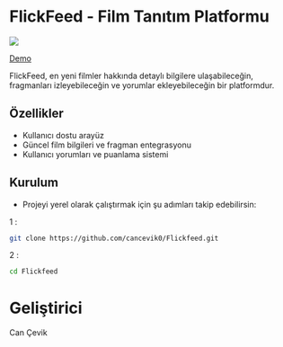 # FlickFeed - Film Tanıtım Platformu

![](https://i.ibb.co/8LqPcsW4/ire.png)

[Demo](https://cancevik0.github.io/Flickfeed/)

FlickFeed, en yeni filmler hakkında detaylı bilgilere ulaşabileceğin, fragmanları izleyebileceğin ve yorumlar ekleyebileceğin bir platformdur.

## Özellikler

- Kullanıcı dostu arayüz  
- Güncel film bilgileri ve fragman entegrasyonu  
- Kullanıcı yorumları ve puanlama sistemi  

## Kurulum
- Projeyi yerel olarak çalıştırmak için şu adımları takip edebilirsin:
  
1 :

```bash
git clone https://github.com/cancevik0/Flickfeed.git
```

2 :

```bash
cd Flickfeed
```

# Geliştirici

Can Çevik
